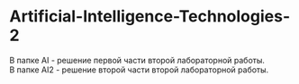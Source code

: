 # Artificial-Intelligence-Technologies-2
В папке AI - решение первой части второй лабораторной работы.<br>
В папке AI2 - решение второй части второй лабораторной работы.

